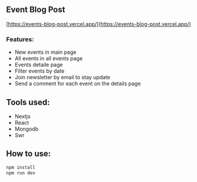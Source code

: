 ## Event Blog Post

[https://events-blog-post.vercel.app/](https://events-blog-post.vercel.app/)

### Features:
- New events in main page
- All events in all events page
- Events detaile page
- Filter events by date
- Join newsletter by email to stay update
- Send a comment for each event on the details page

## Tools used:
- Nextjs
- React
- Mongodb
- Swr

## How to use:
```bash
npm install
npm run dev
```

